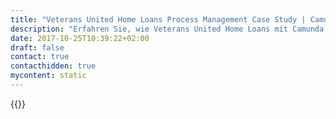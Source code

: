 ```yaml
---
title: "Veterans United Home Loans Process Management Case Study | Camunda BPM"
description: "Erfahren Sie, wie Veterans United Home Loans mit Camunda die Geschäftsprozessautomatisierung organisiert und die Effizienz im Unternehmen gesteigert hat. Camunda ist der Marktführer für Workflow-Automatisierung basierend auf Java und BPMN 2.0."
date: 2017-10-25T10:39:22+02:00
draft: false
contact: true
contacthidden: true
mycontent: static
---
```

{{<case-study-single
company="Veterans United Home Loans"
companydescription=""
customerquote=""
teaser=""
usecase=""
videolink=""
logo="//images.ctfassets.net/vpidbgnakfvf/4JBG8ZMEVHWfWAfF90cpzf/bf133e919ad2dd07d61b9b8b8cb3b1d5/VUHL-Logo-V-large.jpg"
pdf=""
thumbnail="">}}